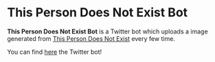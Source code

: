 ﻿# This Person Does Not Exist Bot

**This Person Does Not Exist Bot** is a Twitter bot which uploads a image generated from [This Person Does Not Exist](https://thispersondoesnotexist.com/) every few time. 

You can find [here](https://twitter.com/DoesNotExistBot) the Twitter bot!
